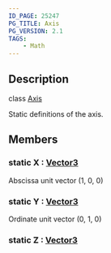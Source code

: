 ```yaml
---
ID_PAGE: 25247
PG_TITLE: Axis
PG_VERSION: 2.1
TAGS:
    - Math
---
```

## Description

class [Axis](/classes/2.5/Axis)

Static definitions of the axis.

## Members

### static X : [Vector3](/classes/2.5/Vector3)

Abscissa unit vector (1, 0, 0)

### static Y : [Vector3](/classes/2.5/Vector3)

Ordinate unit vector (0, 1, 0)

### static Z : [Vector3](/classes/2.5/Vector3)



